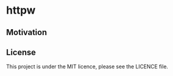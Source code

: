 # httpw

## Motivation

## License

This project is under the MIT licence, please see the LICENCE file.
